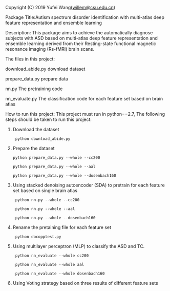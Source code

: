 Copyright (C) 2019 Yufei Wang(willem@csu.edu.cn)

Package Title:Autism spectrum disorder identification with multi-atlas deep feature representation and ensemble learning

Description: This package aims to achieve the automatically diagnose subjects with ASD based on multi-atlas deep feature representation and ensemble learning derived from their Resting-state functional magnetic resonance imaging (Rs-fMRI) brain scans.

The files in this project:

download_abide.py   download dataset

prepare_data.py      prepare data

nn.py  The pretraining code

nn_evaluate.py The classification code for each feature set based on brain atlas


How to run this project:
This project must run in python==2.7, The following steps should be taken to run this project:
1. Download the dataset

        python download_abide.py
 
2. Prepare the dataset

       python prepare_data.py --whole --cc200
       
       python prepare_data.py --whole --aal
       
       python prepare_data.py --whole --dosenbach160

3. Using stacked denoising autoencoder (SDA) to pretrain for each feature set based on single brain atlas

        python nn.py --whole --cc200
  
        python nn.py --whole --aal
  
        python nn.py --whole --dosenbach160
 
4. Rename the pretaining file for each feature set

        python docopptest.py
  
5. Using multilayer perceptron (MLP) to classify the ASD and TC.

        python nn_evaluate --whole cc200
 
        python nn_evaluate --whole aal
 
        python nn_evaluate --whole dosenbach160
 
 6. Using Voting strategy based on three results of different feature sets
 
 

